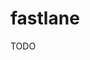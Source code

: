 # fastlane

<!--
https://github.com/ShiVinky/ShiVinky.github.io/blob/main/markdown/Fastlane+%E8%92%B2%E5%85%AC%E8%8B%B1+Jenkins.md
https://github.com/chenzq1019/HT_Note/blob/master/Jenkins+fastlane+%E8%92%B2%E5%85%AC%E8%8B%B1%E8%BF%9B%E8%A1%8C%E5%8A%A8%E6%80%81%E5%8C%96%E6%89%93%E5%8C%85.md
-->

TODO
